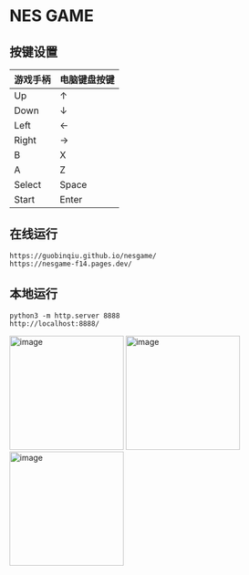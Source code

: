 # NES GAME

## 按键设置

| 游戏手柄 | 电脑键盘按键 |
| -------- | ------------ |
| Up       | ↑            |
| Down     | ↓            |
| Left     | ←            |
| Right    | →            |
| B        | X            |
| A        | Z            |
| Select   | Space        |
| Start    | Enter        |

## 在线运行

```
https://guobinqiu.github.io/nesgame/
https://nesgame-f14.pages.dev/
```

## 本地运行

```
python3 -m http.server 8888
http://localhost:8888/
```

<img width="200" alt="image" src="https://github.com/user-attachments/assets/b2133cbd-1b99-4d2d-bee8-5d523e69a741" />
<img width="200" alt="image" src="https://github.com/user-attachments/assets/ad330ce5-3207-4583-9c9c-2adbdd75e319" />
<img height="200" alt="image" src="https://github.com/user-attachments/assets/206ad0eb-a818-40ff-8651-68e4d4e33050" />



